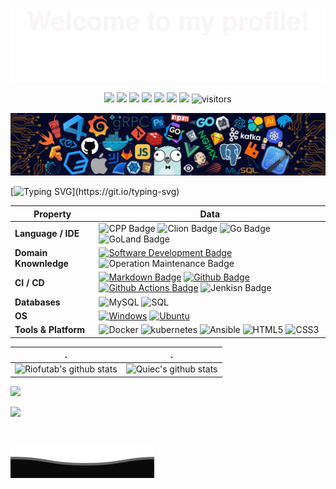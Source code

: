 ![](assets/Bottom_up.svg)

<!--   my-icons -->
<p align="center">
    <a href="https://github.com/riofutab/riofutab"><img src="https://img.shields.io/badge/status-updating-brightgreen.svg"></a>
    <a href="https://en.cppreference.com/w/cpp/20"><img src="https://img.shields.io/badge/C++-20-blue"></a>
    <a href="https://go.dev/"><img src="https://img.shields.io/badge/Golang-1.18-blue"></a>
    <a href="https://github.com/python/cpython"><img src="https://img.shields.io/badge/Python-3.10-FF1493.svg"></a>
    <a href="https://github.com/riofutab/riofutab/graphs/contributors"><img src="https://img.shields.io/github/contributors/riofutab/riofutab?color=blue"></a>
    <a href="https://github.com/riofutab/riofutab/stargazers"><img src="https://img.shields.io/github/stars/riofutab/riofutab.svg?logo=github"></a>
    <a href="https://github.com/riofutab/riofutab/network/members"><img src="https://img.shields.io/github/forks/riofutab/riofutab.svg?color=blue&logo=github"></a>
    <img src="https://visitor-badge.laobi.icu/badge?page_id=riofutab.riofutab" alt="visitors"/>   
</p>


![](./assets/header_.png)

<!--   my-ticker -->    
[![Typing SVG](https://readme-typing-svg.herokuapp.com/?color=%2336BCF7&center=true&vCenter=true&width=600&lines=Hi+there+%F0%9F%91%8B,+I+am+Carlo;+Welcome+to+My+Profile!;Over+3+years+of+programming+experience;Always+learning+new+things+;CPP+Go+Python+;)](https://git.io/typing-svg)


| Property                                        | Data                                                                                                                                                                                                                                                                                                                                                                                                                                                                                                                                                                                                                                                                                                                                                                                                                                                                                                                                                                                                                                                                                                                                                                                                                                                                                                                                                                                                                                                                                                                                                                                                                                                                                                                                                                                                            |
|-------------------------------------------------|-----------------------------------------------------------------------------------------------------------------------------------------------------------------------------------------------------------------------------------------------------------------------------------------------------------------------------------------------------------------------------------------------------------------------------------------------------------------------------------------------------------------------------------------------------------------------------------------------------------------------------------------------------------------------------------------------------------------------------------------------------------------------------------------------------------------------------------------------------------------------------------------------------------------------------------------------------------------------------------------------------------------------------------------------------------------------------------------------------------------------------------------------------------------------------------------------------------------------------------------------------------------------------------------------------------------------------------------------------------------------------------------------------------------------------------------------------------------------------------------------------------------------------------------------------------------------------------------------------------------------------------------------------------------------------------------------------------------------------------------------------------------------------------------------------------------|
| **Language / IDE**                              | ![CPP Badge](https://img.shields.io/badge/-C++-3776AB?style=flat&logo=cplusplus&logoColor=white) ![Clion Badge](https://img.shields.io/badge/-CLion-3776AB?style=flat&logo=CLion&logoColor=white) ![Go Badge](https://img.shields.io/badge/-Golang-3776AB?style=flat&logo=Go&logoColor=white)   ![GoLand Badge](https://img.shields.io/badge/-GoLand-3776AB?style=flat&logo=GoLand&logoColor=white)                                                                                                                                                                                                                                                                                                                                                                                                                                                                                                                                                                                                                                                                                                                                                                                                                                                                                                                                                                                                                                                                                                                                                                                                                                                                                                                                                                                                                                                                                             |
| **Domain Knownledge**                           | [![Software Development Badge](https://img.shields.io/badge/-Software%20Development-FF6600?style=flat&logoColor=white)](https://github.com/search?q=user%3Ariofutab&type=Repositories)  ![Operation Maintenance Badge](https://img.shields.io/badge/-Operation%20Maintenance-FF6600?style=flat&logoColor=white)                                                                                                                                                                                                                                                                                                                                                                                                                                                                                                                                                                                                                                                                                                                                                                                                                                                                                                                                                                                                                                                                                |
| **CI / CD**                                     | [![Markdown Badge](https://img.shields.io/badge/-Markdown-2088FF?style=flat&logo=Markdown&logoColor=white)](https://github.com/riofutab/riofutab) [![Github Badge](https://img.shields.io/badge/-Github%20-2088FF?style=flat&logo=Github&logoColor=white)](https://github.com/riofutab/riofutab) [![Github Actions Badge](https://img.shields.io/badge/-Git%20-2088FF?style=flat&logo=Git&logoColor=white)](https://github.com/riofutab/riofutab) ![Jenkisn Badge](https://img.shields.io/badge/-Jenkins%20-2088FF?style=flat&logo=Jenkins&logoColor=D24939)                                                                                                                                                                                                                                                                                                                                                                                                                                                                                                                                                                                                                                                                                                                                                                                                                                                                                                                                                                                                                                                                                                                                                                                                                                                                                                                                                                             |
| **Databases**                                   | <img alt="MySQL" src="https://camo.githubusercontent.com/e863bc79abf7a53150665ce9eb1a93f4fb6183af46bc3fb345ee5562736eb23c/68747470733a2f2f696d672e736869656c64732e696f2f62616467652f4d7953514c2d2532333030662e7376673f6c6f676f3d6d7973716c266c6f676f436f6c6f723d7768697465" data-canonical-src="https://img.shields.io/badge/MySQL-%2300f.svg?logo=mysql&amp;logoColor=white" style="max-width: 100%;"> <img src="https://camo.githubusercontent.com/c44ec7dbcddd4dea22204197ce11e45bea3ef03ff97e45294bf66ea793527706/68747470733a2f2f696d672e736869656c64732e696f2f62616467652f2d53514c2d626c61636b3f7374796c653d666c61742d737175617265266c6f676f3d706f737467726573716c266c6f676f436f6c6f723d626c7565" alt="SQL" data-canonical-src="https://img.shields.io/badge/-SQL-black?style=flat-square&amp;logo=postgresql&amp;logoColor=blue" style="max-width: 100%;">                |
| **OS**                                          | <a target="_blank" rel="noopener noreferrer" href="https://camo.githubusercontent.com/b44114213a5a462903bd69611bb6846f1dc41fe6f3230bd37c67c3d4eb65f08c/68747470733a2f2f696d672e736869656c64732e696f2f62616467652f2d57696e646f77732d626c61636b3f7374796c653d666c61742d737175617265266c6f676f3d77696e646f7773266c6f676f436f6c6f723d626c7565"><img src="https://camo.githubusercontent.com/b44114213a5a462903bd69611bb6846f1dc41fe6f3230bd37c67c3d4eb65f08c/68747470733a2f2f696d672e736869656c64732e696f2f62616467652f2d57696e646f77732d626c61636b3f7374796c653d666c61742d737175617265266c6f676f3d77696e646f7773266c6f676f436f6c6f723d626c7565" alt="Windows" data-canonical-src="https://img.shields.io/badge/-Windows-black?style=flat-square&amp;logo=windows&amp;logoColor=blue" style="max-width: 100%;"></a> <a target="_blank" rel="noopener noreferrer" href="https://camo.githubusercontent.com/9c4bc049e33f41f122342a1714ccf872c34098a9f2c593c33c2322cf0129fa04/68747470733a2f2f696d672e736869656c64732e696f2f62616467652f2d5562756e74752d626c61636b3f7374796c653d666c61742d737175617265266c6f676f3d7562756e7475"><img src="https://camo.githubusercontent.com/9c4bc049e33f41f122342a1714ccf872c34098a9f2c593c33c2322cf0129fa04/68747470733a2f2f696d672e736869656c64732e696f2f62616467652f2d5562756e74752d626c61636b3f7374796c653d666c61742d737175617265266c6f676f3d7562756e7475" alt="Ubuntu" data-canonical-src="https://img.shields.io/badge/-Ubuntu-black?style=flat-square&amp;logo=ubuntu" style="max-width: 100%;"></a> 
| **Tools & Platform**                            | ![Docker](https://img.shields.io/badge/Docker-2496ED?style=for-the-badge&logo=docker&color=525252) ![kubernetes](https://img.shields.io/badge/Kubernetes-27338e?style=for-the-badge&logo=Kubernetes&logoColor=white) ![Ansible](https://img.shields.io/badge/Ansible-EE0000?style=for-the-badge&logo=Ansible&logoColor=white) ![HTML5](https://img.shields.io/badge/HTML5-E34F26?style=for-the-badge&logo=html5&logoColor=white) ![CSS3](https://img.shields.io/badge/CSS3-1572B6?style=for-the-badge&logo=css3&logoColor=white)                                                                                                                                                                                                                                                                                                                                                                                                                                                                                                                                                                                                                                                                                                                                                                                                                                                                                                                                                                                                                                                                                                                                                                                                                                                                                                                                                                                           |




| .                                                                                                                                       | .                                                                                                                         |
|-----------------------------------------------------------------------------------------------------------------------------------------|---------------------------------------------------------------------------------------------------------------------------|
| ![Riofutab's github stats](https://github-readme-stats.vercel.app/api?username=riofutab&show_icons=true&theme=radical&include_all_commits=true) | ![Quiec's github stats](https://github-readme-stats.vercel.app/api/top-langs/?username=riofutab&theme=radical&layout=compact) |

<img src="https://github-readme-streak-stats.herokuapp.com/?user=riofutab"></img>

<!--
## Star History

[![Star History Chart](https://api.star-history.com/svg?repos=riofutab/riofutab&type=Date)](https://star-history.com/#riofutab/riofutab&Date)


-->

![](https://moe-counter.glitch.me/get/@riofutab.github.readme)

<br>

![](assets/Bottom_down.svg)
